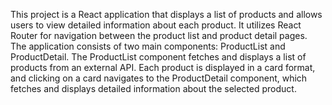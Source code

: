 This project is a React application that displays a list of products and allows users to view detailed information about each product. It utilizes React Router for navigation between the product list and product detail pages.
The application consists of two main components: ProductList and ProductDetail. The ProductList component fetches and displays a list of products from an external API. Each product is displayed in a card format, and clicking on a card navigates to the ProductDetail component, which fetches and displays detailed information about the selected product.